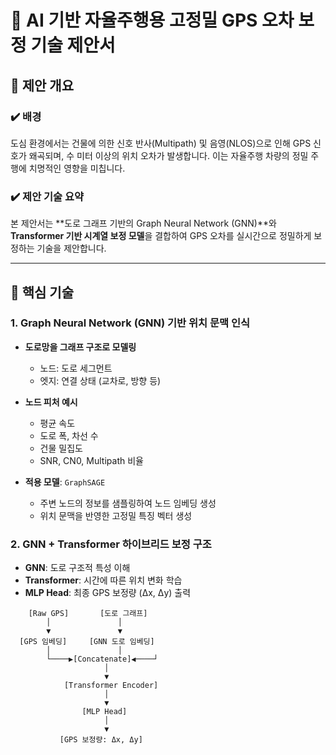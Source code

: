 # 📡 AI 기반 자율주행용 고정밀 GPS 오차 보정 기술 제안서

## 📌 제안 개요

### ✔️ 배경
도심 환경에서는 건물에 의한 신호 반사(Multipath) 및 음영(NLOS)으로 인해 GPS 신호가 왜곡되며, 수 미터 이상의 위치 오차가 발생합니다. 이는 자율주행 차량의 정밀 주행에 치명적인 영향을 미칩니다.

### ✔️ 제안 기술 요약
본 제안서는 **도로 그래프 기반의 Graph Neural Network (GNN)**와 **Transformer 기반 시계열 보정 모델**을 결합하여 GPS 오차를 실시간으로 정밀하게 보정하는 기술을 제안합니다.

---

## 🧠 핵심 기술

### 1. Graph Neural Network (GNN) 기반 위치 문맥 인식

- **도로망을 그래프 구조로 모델링**  
  - 노드: 도로 세그먼트
  - 엣지: 연결 상태 (교차로, 방향 등)
- **노드 피처 예시**  
  - 평균 속도
  - 도로 폭, 차선 수
  - 건물 밀집도
  - SNR, CN0, Multipath 비율

- **적용 모델**: `GraphSAGE`
  - 주변 노드의 정보를 샘플링하여 노드 임베딩 생성
  - 위치 문맥을 반영한 고정밀 특징 벡터 생성

### 2. GNN + Transformer 하이브리드 보정 구조

- **GNN**: 도로 구조적 특성 이해  
- **Transformer**: 시간에 따른 위치 변화 학습  
- **MLP Head**: 최종 GPS 보정량 (Δx, Δy) 출력

```text
    [Raw GPS]       [도로 그래프]
        │               │
        ▼               ▼
  [GPS 임베딩]     [GNN 도로 임베딩]
        │               │
        └────▶[Concatenate]◀────┘
                     │
                     ▼
            [Transformer Encoder]
                     │
                     ▼
                [MLP Head]
                     │
                     ▼
           [GPS 보정량: Δx, Δy]

